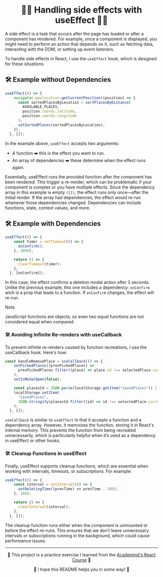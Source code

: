 <h1 align="center"> 🧙‍♂️ Handling side effects with useEffect 🧙‍♂️</h1>
A side effect is a task that occurs after the page has loaded or after a component has rendered. For example, once a component is displayed, you might need to perform an action that depends on it, such as fetching data, interacting with the DOM, or setting up event listeners.

To handle side effects in React, I use the <code>useEffect</code> hook, which is designed for these situations.
## 🛠 Example without Dependencies
```javascript
useEffect(() => {
    navigator.geolocation.getCurrentPosition((position) => {
      const sortedPlacesByLocation = sortPlacesByDistance(
        AVAILABLE_PLACES,
        position.coords.latitude,
        position.coords.longitude
      );
      setSortedPlaces(sortedPlacesByLocation);
    });
  }, []);
```
In the example above, <code>useEffect</code> accepts two arguments:

- A function ➡️ this is the effect you want to run.
- An array of dependencies ➡️ these determine when the effect runs again.

Essentially, useEffect runs the provided function after the component has been rendered. This trigger a re-render, which can be problematic if your component is complex or you have multiple effects.
Since the dependency array in this example is empty <code>([])</code>, the effect runs only once—after the initial render. If the array had dependencies, the effect would re-run whenever those dependencies changed. Dependencies can include functions, state, context values, and more.

## 🛠 Example with Dependencies
```javascript
useEffect(() => {
    const timer = setTimeout(() => {
      onConfirm();
    }, 3000);

    return () => {
      clearTimeout(timer);
    };
  }, [onConfirm]);
```
In this case, the effect confirms a deletion modal action after 3 seconds. Unlike the previous example, this one includes a dependency: <code>onConfirm</code> wich is a prop that leads to a function. If <code>onConfirm</code> changes, the effect will re-run.

> [!NOTE]
> JavaScript functions are objects, so even two equal functions are not considered equal when compared.

### 🛠 Avoiding Infinite Re-renders with useCallback
To prevent infinite re-renders caused by function recreations, I use the useCallback hook. Here's how:
```javascript
const handleRemovePlace = useCallback(() => {
    setPickedPlaces((prevPickedPlaces) =>
      prevPickedPlaces.filter((place) => place.id !== selectedPlace.current)
    );
    setIsModalOpen(false);

    const placesId = JSON.parse(localStorage.getItem("savedPlaces")) || [];
    localStorage.setItem(
      "savedPlaces",
      JSON.stringify(placesId.filter((id) => id !== selectedPlace.current))
    );
  }, []);
```
<code>useCallback</code> is similar to <code>useEffect</code> in that it accepts a function and a dependency array. However, it memoizes the function, storing it in React's internal memory. This prevents the function from being recreated unnecessarily, which is particularly helpful when it’s used as a dependency in useEffect or other hooks.

### 🛠 Cleanup Functions in useEffect
Finally, useEffect supports cleanup functions, which are essential when working with intervals, timeouts, or subscriptions. For example:
```javascript
useEffect(() => {
    const interval = setInterval(() => {
      setDeletingTime((prevTime) => prevTime - 100);
    }, 100);

    return () => {
      clearInterval(interval);
    };
  }, []);
```
The cleanup function runs either when the component is unmounted or before the effect re-runs. This ensures that we don’t leave unnecessary intervals or subscriptions running in the background, which could cause performance issues.

---

<p align="center">🌟 This project is a practice exercise I learned from the <a href='https://www.udemy.com/course/react-the-complete-guide-incl-redux/?couponCode=ST7MT110524'>Academind's React Course</a> 🌟</p>
<p align="center">🐸 I hope this README helps you in some way! 🐸</p>
